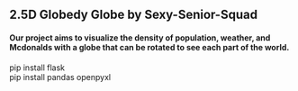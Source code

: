 ## 2.5D Globedy Globe by Sexy-Senior-Squad

#### Our project aims to visualize the density of population, weather, and Mcdonalds with a globe that can be rotated to see each part of the world.  

pip install flask  
pip install pandas openpyxl


